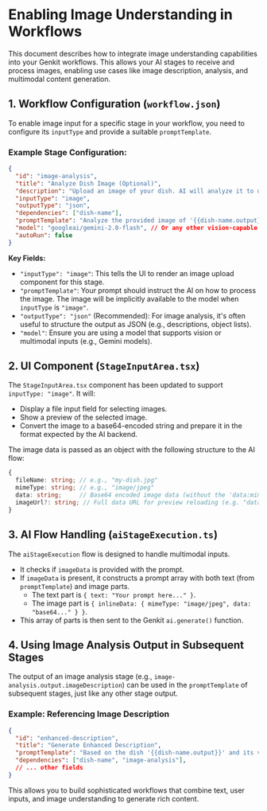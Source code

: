 # Enabling Image Understanding in Workflows

This document describes how to integrate image understanding capabilities into your Genkit workflows. This allows your AI stages to receive and process images, enabling use cases like image description, analysis, and multimodal content generation.

## 1. Workflow Configuration (`workflow.json`)

To enable image input for a specific stage in your workflow, you need to configure its `inputType` and provide a suitable `promptTemplate`.

### Example Stage Configuration:

```json
{
  "id": "image-analysis",
  "title": "Analyze Dish Image (Optional)",
  "description": "Upload an image of your dish. AI will analyze it to understand its appearance, ingredients, and presentation.",
  "inputType": "image",
  "outputType": "json",
  "dependencies": ["dish-name"],
  "promptTemplate": "Analyze the provided image of '{{dish-name.output}}'. Describe the dish's appearance, visible ingredients, and overall presentation. If possible, identify key components and their arrangement. Output as a JSON object with a key 'imageDescription' (string) and 'identifiedObjects' (array of strings).",
  "model": "googleai/gemini-2.0-flash", // Or any other vision-capable model
  "autoRun": false
}
```

**Key Fields:**

*   `"inputType": "image"`: This tells the UI to render an image upload component for this stage.
*   `"promptTemplate"`: Your prompt should instruct the AI on how to process the image. The image will be implicitly available to the model when `inputType` is `"image"`.
*   `"outputType": "json"` (Recommended): For image analysis, it's often useful to structure the output as JSON (e.g., descriptions, object lists).
*   `"model"`: Ensure you are using a model that supports vision or multimodal inputs (e.g., Gemini models).

## 2. UI Component (`StageInputArea.tsx`)

The `StageInputArea.tsx` component has been updated to support `inputType: "image"`. It will:
*   Display a file input field for selecting images.
*   Show a preview of the selected image.
*   Convert the image to a base64-encoded string and prepare it in the format expected by the AI backend.

The image data is passed as an object with the following structure to the AI flow:
```typescript
{
  fileName: string; // e.g., "my-dish.jpg"
  mimeType: string; // e.g., "image/jpeg"
  data: string;     // Base64 encoded image data (without the 'data:mime/type;base64,' prefix)
  imageUrl?: string; // Full data URL for preview reloading (e.g. "data:image/jpeg;base64,...")
}
```

## 3. AI Flow Handling (`aiStageExecution.ts`)

The `aiStageExecution` flow is designed to handle multimodal inputs.
*   It checks if `imageData` is provided with the prompt.
*   If `imageData` is present, it constructs a prompt array with both text (from `promptTemplate`) and image parts.
    *   The text part is `{ text: "Your prompt here..." }`.
    *   The image part is `{ inlineData: { mimeType: "image/jpeg", data: "base64..." } }`.
*   This array of parts is then sent to the Genkit `ai.generate()` function.

## 4. Using Image Analysis Output in Subsequent Stages

The output of an image analysis stage (e.g., `image-analysis.output.imageDescription`) can be used in the `promptTemplate` of subsequent stages, just like any other stage output.

### Example: Referencing Image Description
```json
{
  "id": "enhanced-description",
  "title": "Generate Enhanced Description",
  "promptTemplate": "Based on the dish '{{dish-name.output}}' and its visual appearance described as '{{image-analysis.output.imageDescription}}', write a more detailed and appealing marketing text.",
  "dependencies": ["dish-name", "image-analysis"],
  // ... other fields
}
```

This allows you to build sophisticated workflows that combine text, user inputs, and image understanding to generate rich content.
